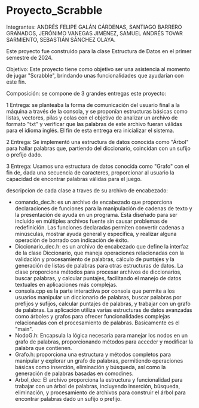 # Proyecto_Scrabble
Integrantes: ANDRÉS FELIPE GALÁN CÁRDENAS, SANTIAGO BARRERO GRANADOS, JERÓNIMO VANEGAS JIMÉNEZ, SAMUEL ANDRÉS TOVAR SARMIENTO, SEBASTIÁN SÁNCHEZ OLAYA.

Este proyecto fue construido para la clase Estructura de Datos en el primer semestre de 2024.

Objetivo: Este proyecto tiene como objetivo ser una asistencia al momento de jugar "Scrabble", brindando unas funcionalidades que ayudarían con este fin.

Composición: se compone de 3 grandes entregas este proyecto:

  1 Entrega: se planteaba la forma de comunicación del usuario final a la máquina a través de la consola, y se proponían estructuras básicas como listas, vectores, pilas y colas con el objetivo de analizar un archivo de formato "txt" y verificar que las palabras de este archivo fueran válidas para el idioma inglés. El fin de esta entrega era inicializar el sistema.
  
  2 Entrega: Se implementó una estructura de datos conocida como "Árbol" para hallar palabras que, partiendo del diccionario, coincidan con un sufijo o prefijo dado.
  
  3 Entrega: Usamos una estructura de datos conocida como "Grafo" con el fin de, dada una secuencia de caracteres, proporcionar al usuario la capacidad de encontrar palabras válidas para el juego.

descripcion de cada clase a traves de su archivo de encabezado:

  - comando_dec.h: es un archivo de encabezado que proporciona declaraciones de funciones para la manipulación de cadenas de texto y la presentación de ayuda en un programa. Está diseñado para ser incluido en múltiples archivos fuente sin causar problemas de redefinición. Las funciones declaradas permiten convertir cadenas a minúsculas, mostrar ayuda general y específica, y realizar alguna operación de borrado con indicación de éxito.
  - Diccionario_dec.h: es un archivo de encabezado que define la interfaz de la clase Diccionario, que maneja operaciones relacionadas con la validación y procesamiento de palabras, cálculo de puntajes y la generación de listas de palabras para otras estructuras de datos. La clase proporciona métodos para procesar archivos de diccionarios, buscar palabras, y calcular puntajes, facilitando el manejo de datos textuales en aplicaciones más complejas.
  - consola.cpp es la parte interactiva por consola que permite a los usuarios manipular un diccionario de palabras, buscar palabras por prefijos y sufijos, calcular puntajes de palabras, y trabajar con un grafo de palabras. La aplicación utiliza varias estructuras de datos avanzadas como árboles y grafos para ofrecer funcionalidades complejas relacionadas con el procesamiento de palabras. Basicamente es el "main".
  - NodoG.h: Encapsula la lógica necesaria para manejar los nodos en un grafo de palabras, proporcionando métodos para acceder y modificar la palabra que contienen.
  - Grafo.h: proporciona una estructura y métodos completos para manipular y explorar un grafo de palabras, permitiendo operaciones básicas como inserción, eliminación y búsqueda, así como la generación de palabras basadas en comodines.
  - Arbol_dec: El archivo proporciona la estructura y funcionalidad para trabajar con un árbol de palabras, incluyendo inserción, búsqueda, eliminación, y procesamiento de archivos para construir el árbol para encontrar palabras dado un sufijo o prefijo.

